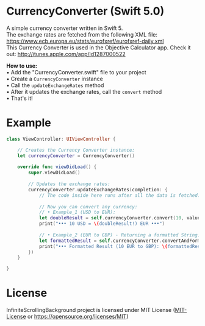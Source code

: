 # CurrencyConverter (Swift 5.0)
A simple currency converter written in Swift 5.<br/>
The exchange rates are fetched from the following XML file: https://www.ecb.europa.eu/stats/eurofxref/eurofxref-daily.xml<br/>
This Currency Converter is used in the Objective Calculator app. Check it out: http://itunes.apple.com/app/id1287000522<br/>

**How to use:** <br />
• Add the "CurrencyConverter.swift" file to your project <br />
• Create a `CurrencyConverter` instance <br />
• Call the `updateExchangeRates` method <br />
• After it updates the exchange rates, call the `convert` method <br />
• That's it! <br />

# Example
```swift
class ViewController: UIViewController {

    // Creates the Currency Converter instance:
    let currencyConverter = CurrencyConverter()
    
    override func viewDidLoad() {
        super.viewDidLoad()
        
        // Updates the exchange rates:
        currencyConverter.updateExchangeRates(completion: {
            // The code inside here runs after all the data is fetched.
            
            // Now you can convert any currency:
            // • Example_1 (USD to EUR):
            let doubleResult = self.currencyConverter.convert(10, valueCurrency: .USD, outputCurrency: .EUR)
            print("••• 10 USD = \(doubleResult!) EUR •••")
            
            // • Example_2 (EUR to GBP) - Returning a formatted String:
            let formattedResult = self.currencyConverter.convertAndFormat(10, valueCurrency: .EUR, outputCurrency: .GBP, numberStyle: .decimal, decimalPlaces: 4)
            print("••• Formatted Result (10 EUR to GBP): \(formattedResult!) •••")
        })
    }

}
```

# License
InfiniteScrollingBackground project is licensed under MIT License ([MIT-License](MIT-License) or https://opensource.org/licenses/MIT)
